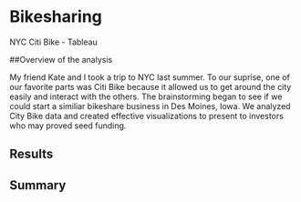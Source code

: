 # Bikesharing
NYC Citi Bike - Tableau

##Overview of the analysis

My friend Kate and I took a trip to NYC last summer. To our suprise, one of our favorite parts was Citi Bike because it allowed us to get around the city easily and interact with the others. The brainstorming began to see if we could start a similiar bikeshare business in Des Moines, Iowa. We analyzed City Bike data and created effective visualizations to present to investors who may proved seed funding. 

## Results

## Summary 
